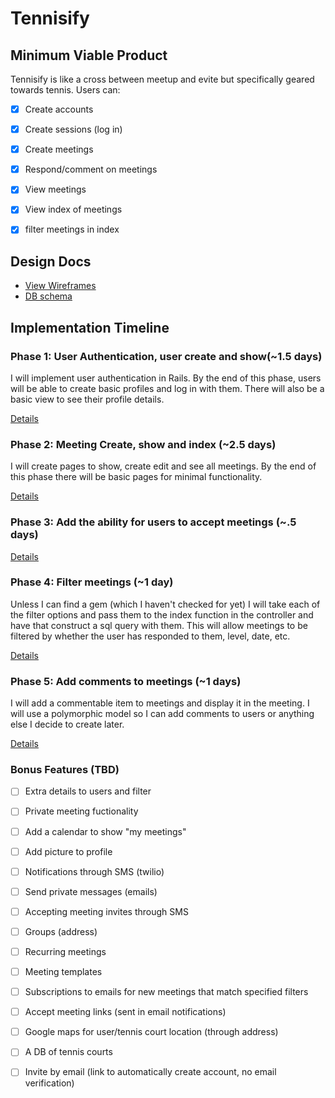 # Tennisify


## Minimum Viable Product
Tennisify is like a cross between meetup and evite but specifically geared
towards tennis.  Users can:
- [x] Create accounts
- [x] Create sessions (log in)
- [x] Create meetings
- [x] Respond/comment on meetings
- [x] View meetings
- [x] View index of meetings
- [x] filter meetings in index



## Design Docs
* [View Wireframes][views]
* [DB schema][schema]

[views]: ./docs/wireframes/wireframes.jpg
[schema]: ./docs/schema.md

## Implementation Timeline

### Phase 1: User Authentication, user create and show(~1.5 days)
I will implement user authentication in Rails. By the end of this phase,
users will be able to create basic profiles and log in with them.  There will
also be a basic view to see their profile details.

[Details][phase-one]

### Phase 2: Meeting Create, show and index (~2.5 days)
I will create pages to show, create edit and see all meetings.  By the end of
this phase there will be basic pages for minimal functionality.

[Details][phase-two]

### Phase 3: Add the ability for users to accept meetings (~.5 days)

[Details][phase-three]


### Phase 4: Filter meetings (~1 day)
Unless I can find a gem (which I haven't checked for yet) I will take each of
the filter options and pass them to the index function in the controller and
have that construct a sql query with them.  This will allow meetings to be
filtered by whether the user has responded to them, level, date, etc.


[Details][phase-four]

### Phase 5: Add comments to meetings (~1 days)
I will add a commentable item to meetings and display it in the meeting.  I
will use a polymorphic model so I can add comments to users or anything else I
decide to create later.

[Details][phase-five]

### Bonus Features (TBD)
- [ ] Extra details to users and filter
- [ ] Private meeting fuctionality
- [ ] Add a calendar to show "my meetings"
- [ ] Add picture to profile
- [ ] Notifications through SMS (twilio)
- [ ] Send private messages (emails)
- [ ] Accepting meeting invites through SMS
- [ ] Groups (address)
- [ ] Recurring meetings
- [ ] Meeting templates
- [ ] Subscriptions to emails for new meetings that match specified filters
- [ ] Accept meeting links (sent in email notifications)
- [ ] Google maps for user/tennis court location (through address)
- [ ] A DB of tennis courts
- [ ] Invite by email (link to automatically create account, no email verification)


[phase-one]: ./docs/phases/phase1.md
[phase-two]: ./docs/phases/phase2.md
[phase-three]: ./docs/phases/phase3.md
[phase-four]: ./docs/phases/phase4.md
[phase-five]: ./docs/phases/phase5.md

